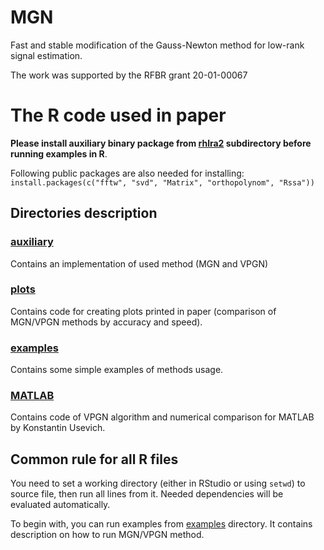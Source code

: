 # MGN
Fast and stable modification of the Gauss-Newton method for low-rank signal estimation.

The work was supported by the RFBR grant  20-01-00067

# The R code used in paper 

**Please install auxiliary binary package from [rhlra2](rhlra2/) subdirectory before running examples in R**.

Following public packages are also needed for installing:
`install.packages(c("fftw", "svd", "Matrix", "orthopolynom", "Rssa"))`

## Directories description

### [auxiliary](auxiliary/)

Contains an implementation of used method (MGN and VPGN)

### [plots](plots/)

Contains code for creating plots printed in paper (comparison of MGN/VPGN methods by
accuracy and speed).

### [examples](examples/)

Contains some simple examples of methods usage.

### [MATLAB](matlab/)

Contains code of VPGN algorithm and numerical comparison for MATLAB by Konstantin Usevich.

## Common rule for all R files

You need to set a working directory (either in RStudio or using `setwd`) to source file,
then run all lines from it. Needed dependencies will be evaluated automatically.

To begin with, you can run examples from [examples](examples/) directory. It contains description
on how to run MGN/VPGN method.
